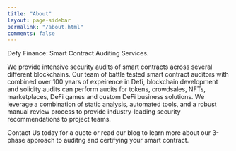 ```yaml
---
title: "About"
layout: page-sidebar
permalink: "/about.html"
comments: false 
---
```


Defy Finance: Smart Contract Auditing Services.

We provide intensive security audits of smart contracts across several different blockchains. Our team of battle tested smart contract auditors with combined over 100 years of expeirence in Defi, blockchain development and solidity audits can perform audits for tokens, crowdsales, NFTs, marketplaces, DeFi games and custom DeFi business solutions. We leverage a combination of static analysis, automated tools, and a robust manual review process to provide industry-leading security recommendations to project teams.

Contact Us today for a quote or read our blog to learn more about our 3-phase approach to auditng and certifying your smart contract. 
